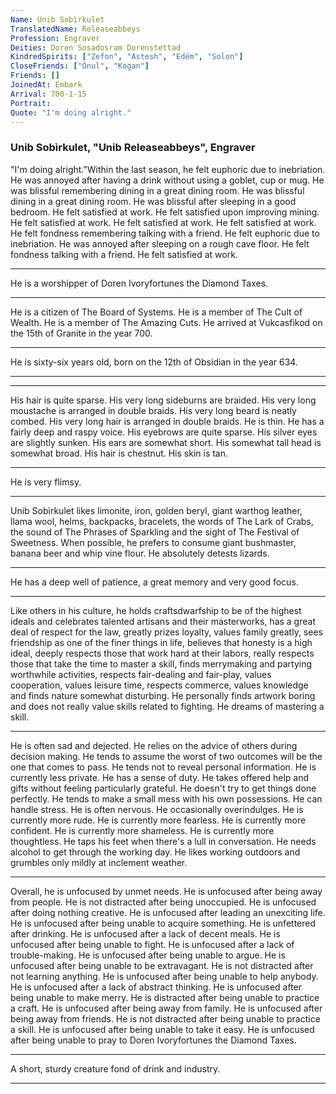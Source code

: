 ```yaml
---
Name: Unib Sobìrkulet
TranslatedName: Releaseabbeys
Profession: Engraver
Deities: Doren Sosadosram Dorenstettad
KindredSpirits: ["Zefon", "Astesh", "Edëm", "Solon"]
CloseFriends: ["Ònul", "Kogan"]
Friends: []
JoinedAt: Embark
Arrival: 700-1-15
Portrait:
Quote: "I'm doing alright."
---
```


### Unib Sobìrkulet, "Unib Releaseabbeys", Engraver

"I'm doing alright."Within the last season, he felt euphoric due to inebriation.  He was annoyed after having a drink without using a goblet, cup or mug.  He was blissful  remembering  dining in a great dining room.  He was blissful dining in a great dining room.  He was blissful after sleeping in a good bedroom.  He felt satisfied at work.  He  felt satisfied upon improving mining.  He felt satisfied at work.  He felt satisfied at work.  He felt satisfied at work.  He felt fondness remembering   talking with a friend.  He felt euphoric due to inebriation.  He was annoyed after sleeping on a rough cave floor.  He felt fondness talking with a friend.  He felt satisfied  at work.  
***

He is a worshipper of Doren Ivoryfortunes the Diamond Taxes.  
***

He is a citizen of The Board of Systems.  He is a member of The Cult of Wealth.  He is a member of The Amazing Cuts.  He arrived at Vukcasfikod  on the 15th of Granite in the year 700.  
***

He is sixty-six years old, born on the 12th of Obsidian in the year 634.  
***


***

His hair is quite sparse.  His very long sideburns are braided.  His very long moustache  is arranged in double braids.  His very long beard is neatly combed.  His very long hair is arranged in double braids.  He is thin.  He has a fairly deep and raspy voice.  His eyebrows are quite sparse.  His silver eyes are slightly sunken.  His  ears are somewhat short.  His somewhat tall head is somewhat broad.  His hair is chestnut.  His skin is tan.  
***

He is very flimsy.  
***

Unib Sobìrkulet likes limonite, iron, golden beryl, giant warthog leather, llama wool, helms,  backpacks, bracelets, the words of The Lark of Crabs, the sound of The Phrases of Sparkling and the sight of The Festival of Sweetness.  When possible, he prefers to consume giant bushmaster, banana beer and whip vine flour.  He absolutely detests  lizards.  
***

He has a deep well of patience, a great memory and very good focus.  
***

Like others in his culture, he holds craftsdwarfship to be of the highest ideals and celebrates talented artisans and their masterworks, has a  great deal of respect for the law, greatly prizes loyalty, values family greatly, sees friendship as one of the finer things in life, believes that honesty is a high ideal, deeply respects those that work hard at their labors, really respects those  that take the time to master a skill, finds merrymaking and partying worthwhile activities, respects fair-dealing and fair-play, values cooperation, values leisure time, respects commerce, values knowledge and finds nature somewhat disturbing.   He personally finds artwork boring and does not really value skills related to fighting.  He dreams of mastering a skill.  
***

He is often sad and dejected.  He relies on the advice of others during decision making.  He  tends to assume the worst of two outcomes will be the one that comes to pass.  He tends not to reveal personal information.  He  is currently less private.  He has a sense of duty.  He takes offered help and gifts without feeling  particularly grateful.  He doesn't try to get things done perfectly.  He tends to make a small mess with his own possessions.  He can handle stress.  He is often nervous.  He occasionally overindulges.  He  is currently more rude.   He  is currently more fearless.  He  is currently more confident.  He  is currently more shameless.  He  is currently more thoughtless.  He taps his feet when there's a  lull in conversation.  He needs alcohol to get through the working day.  He likes working outdoors and grumbles only mildly at inclement weather.  
***

Overall, he is unfocused by unmet needs.  He is unfocused after being away from  people.  He is not distracted after being unoccupied.  He is unfocused after doing nothing creative.  He is unfocused after leading an unexciting life.  He is unfocused after being unable to acquire something.   He is unfettered after drinking.  He is unfocused after a lack of decent meals.  He is unfocused after being unable to fight.  He is unfocused after a lack of trouble-making.  He is unfocused after being  unable to argue.  He is unfocused after being unable to be extravagant.  He is not distracted after not learning anything.  He is unfocused after being unable to help anybody.  He is unfocused after a lack of  abstract thinking.  He is unfocused after being unable to make merry.  He is distracted after being unable to practice a craft.  He is unfocused after being away from family.  He is unfocused after being away from  friends.  He is not distracted after being unable to practice a skill.  He is unfocused after being unable to take it easy.  He is unfocused after being unable to pray to Doren Ivoryfortunes the Diamond Taxes.   
***

A short, sturdy creature fond of drink and industry. 
***
